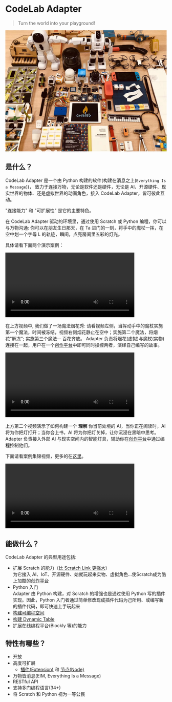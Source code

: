 # CodeLab Adapter

> Turn the world into your playground!

![](img/adapter_party.jpeg)

## 是什么？

CodeLab Adapter 是一个由 Python 构建的软件(构建在消息之上(`Everything Is a Message`))， 致力于连接万物，无论是软件还是硬件，无论是 AI、开源硬件、现实世界的物体、还是虚拟世界的动画角色，接入 CodeLab Adapter，皆可彼此互动。

"连接能力" 和 "可扩展性" 是它的主要特色。

在 CodeLab Adapter 驱动的环境里，通过使用 Scratch 或 Python 编程，你可以与万物沟通: 你可以在朋友生日那天，在 Ta 进门的一刻，将手中的魔杖一挥，在空中划一个字母 L 的轨迹，瞬间，点亮房间里五彩的灯光。 <!--你可以让环境识别出你的运动，进而制作一个体感游戏, 或是让整个空间变得智能。-->

具体请看下面两个演示案例：

<video width=80% src="/video/IMG_0657_1598435455275317.mp4" controls="controls"></video>

在上方视频中, 我们做了一场魔法烟花秀: 请看视频左侧，当挥动手中的魔杖实施第一个魔法，时间被冻结，视频右侧烟花静止在空中；实施第二个魔法，将烟花"解冻"; 实施第三个魔法-- 百花齐放。 Adapter 负责将烟花(虚拟)与魔杖(实物)连接在一起，用户在一个[创作平台](https://create.codelab.club/projects/editor)中即可同时操控两者，演绎自己编写的故事。


<!--阐述它
Adapter里干了啥

在上述的例子中

假设 你是Scratch用户

如果之前接触过编程(诸如Python)
-->

<video width=80%  src="/video/%E8%AF%BB%E4%B9%A6%E4%B8%8E%E6%80%9D%E8%80%83.mp4" controls="controls"></video>

上方第二个视频演示了如何构建一个 **理解** 你当前处境的 AI，当你正在阅读时，AI 将为你把灯打开；当你合上书，AI 将为你把灯关掉，让你沉浸在黑暗中思考。 Adapter 负责接入外部 AI 与现实空间内的智能灯具，辅助你在[创作平台](https://create.codelab.club/projects/editor)中通过编程控制他们。

下面请看案例集锦视频，更多的在[这里](https://codelab.club/projects)。

<!--综合案例-->

<video width=80% src="https://scratch3-files.just4fun.site/CodeLabVideos3_5m.mp4" controls="controls"></video>

<!--
CodeLab Adapter 的一个典型用例，是将任何有趣的东西接入 Scratch 3.0，接入之后你便能用 Scratch 3.0 的积木来操控它，让它与任何接入 Scratch 3.0 的物体互动。无论是来自现实世界的物体，还是来自虚拟世界的 AI 或动画角色，都能彼此互动，我们不想针对某个硬件产品发布一个客户端，我们相信创意来自广泛的连接，我们致力于做一个中立的东西，将 Scratch 3.0 连接到更广阔的领域，我们想做到[宽围墙](http://learn.media.mit.edu/lcl/weeks/week5/)。
-->

<!--todo 视频-->

## 能做什么？

CodeLab Adapter 的典型用途包括:

-   扩展 Scratch 的能力（[比 Scratch Link 更强大](/user_guide/FAQ/#scratch-link)）  
    为它接入 AI、IoT、开源硬件、始就玩起来实物、虚拟角色...使Scratch成为酷上加酷的[创作平台](https://create.codelab.club/projects/editor)
-   Python 入门  
    Adapter 由 Python 构建，对 Scratch 的增强也是通过使用 Python 写的插件实现。因此，Python 入门者通过简单修改现成插件代码为己所用、或编写新的插件代码，即可快速上手玩起来
-   [构建可编程空间](https://codelab.club/blog/2020/04/29/%E5%8F%AF%E7%BC%96%E7%A8%8B%E7%A9%BA%E9%97%B4/)
-   [构建 Dynamic Table](https://codelab.club/blog/2020/05/31/DynamicTable/)
-   扩展在线编程平台(Blockly 等)的能力

## 特性有哪些？

-   开放
-   高度可扩展
    -   [插件(Extension)](/dev_guide/helloworld/) 和 [节点(Node)](/dev_guide/Adapter-Node/)
-   万物皆消息(EIM, Everything Is a Message)
-   RESTful API
-   支持多门编程语言(34+)
-   将 Scratch 和 Python 视为一等公民

<!--看两个视频-->

<!--

CodeLab Adapter 是一个跨平台跨语言的通用工具，你可以在多个平台上,将多种编程语言作为它的 client， 详情参考[Architecture](/dev_guide/Architecture/)。除了 Scratch 3.0，CodeLab Adapter 目前也支持 Blockly、Python、JavaScript、SmallTalk，更多的编程语言支持目前还在开发中。

以下是一些接入列表:

### 硬件相关

-   [micro:bit](http://microbit.org/)
-   [Arduino](https://www.arduino.cc/)
-   [Cozmo](https://www.anki.com/en-us/cozmo)
-   [Vector](https://www.anki.com/en-us/vector)
-   [BB8](https://store.sphero.com/products/bb-8-by-sphero)
-   [树莓派](https://www.raspberrypi.org/)
-   [智能家居](https://wwj718.github.io/scratch3-smart-home.html)
-   [Switch Labo](https://labo.nintendo.com/)
-   [Switch Joy-Con](https://www.nintendo.com/switch/)
-   四轴飞行器
    -   [Parrot](http://www.parrot.com.cn) 的 3 个型号
    -   DJI Tello
-   [优必选 Alpha 系列机器人](https://www.ubtrobot.com/cn/products/e-bot/)
-   Leju Robot
    -   Pando
    -   Aelos
-   脑电波传感器
-   掌控板
-   眼动仪
-   ...

### AI 相关

-   [微软认知服务](https://azure.microsoft.com/zh-cn/services/cognitive-services/)
-   [本地化的机器视觉](https://js.tensorflow.org/)
-   [OpenCV](https://opencv.org/)
-   [TensorFlow](https://github.com/tensorflow/tensorflow)
-   Object Tracking
-   一些简单的本地自然语言处理（移植了 MIT Media Lab 的实验项目）
-   ...

### 软件相关

-   blender
-   WeChat
-   HCI
-   ...

CodeLab Adapter 采用[插件式的设计](/dev_guide/Architecture/)，允许你自己动手写插件来拓展它，[开发手册](/dev_guide/helloworld/)将教会大家如何通过短短几行代码来自定义插件。

如果你有什么心仪的玩具，我们没有考虑到的，你可以将其自行接入。诸如我把童年玩的四驱车接入了进来：

<video width=40% src="/video/1539392124109888.mp4" controls="controls"></video>
-->

<!--todo 网站结构介绍-->
